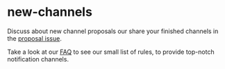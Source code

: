 # new-channels

Discuss about new channel proposals our share your finished channels in the [proposal issue](https://github.com/laravel-notification-channels/new-channels/issues/6).

Take a look at our [FAQ](http://laravel-notification-channels.com/) to see our small list of rules, to provide top-notch notification channels.
